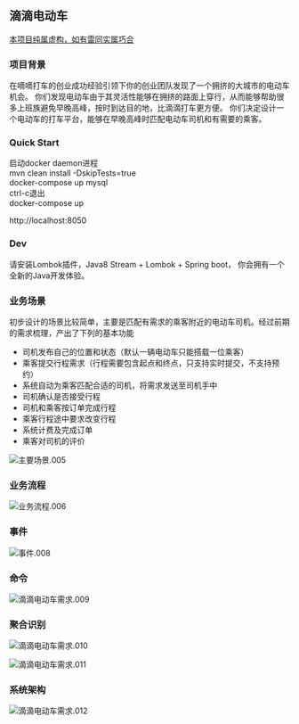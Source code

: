 滴滴电动车
----
<u>本项目纯属虚构，如有雷同实属巧合</u>

### 项目背景

在嘀嘀打车的创业成功经验引领下你的创业团队发现了一个拥挤的大城市的电动车机会。
你们发现电动车由于其灵活性能够在拥挤的路面上穿行，从而能够帮助很多上班族避免早晚高峰，按时到达目的地，比滴滴打车更方便。
你们决定设计一个电动车的打车平台，能够在早晚高峰时匹配电动车司机和有需要的乘客。

### Quick Start
启动docker daemon进程  
mvn clean install -DskipTests=true  
docker-compose up mysql  
ctrl-c退出  
docker-compose up  

http://localhost:8050    

### Dev
请安装Lombok插件，Java8 Stream + Lombok + Spring boot， 你会拥有一个全新的Java开发体验。

### 业务场景

初步设计的场景比较简单，主要是匹配有需求的乘客附近的电动车司机。经过前期的需求梳理，产出了下列的基本功能

- 司机发布自己的位置和状态（默认一辆电动车只能搭载一位乘客）
- 乘客提交行程需求（行程需要包含起点和终点，只支持实时提交，不支持预约）
- 系统自动为乘客匹配合适的司机，将需求发送至司机手中
- 司机确认是否接受行程
- 司机和乘客按订单完成行程
- 乘客行程途中要求改变行程
- 系统计费及完成订单
- 乘客对司机的评价



![主要场景.005](http://os8wjvykw.bkt.clouddn.com/2017-12-06-014433.jpg)


### 业务流程

![业务流程.006](http://os8wjvykw.bkt.clouddn.com/2017-12-06-014431.jpg)

### 事件

![事件.008](http://os8wjvykw.bkt.clouddn.com/2017-12-06-014427.jpg)



### 命令

![滴滴电动车需求.009](http://os8wjvykw.bkt.clouddn.com/2017-12-06-014429.jpg)



### 聚合识别

![滴滴电动车需求.010](http://os8wjvykw.bkt.clouddn.com/2017-12-06-014428.jpg)



![滴滴电动车需求.011](http://os8wjvykw.bkt.clouddn.com/2017-12-06-014430.jpg)



### 系统架构



![滴滴电动车需求.012](http://os8wjvykw.bkt.clouddn.com/2017-12-06-014432.jpg)






